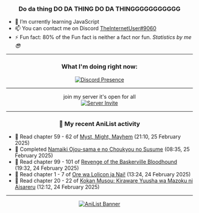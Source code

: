 <div align="center">

### Do da thing DO DA THING DO DA THINGGGGGGGGGGG
</div>

- 🌱 I’m currently learning JavaScript
- 📫 You can contact me on Discord [TheInternetUser#9060](https://discord.com/users/534117072796385300)
- ⚡ Fun fact: 80% of the Fun fact is neither a fact nor fun. _Statistics by me 😎_
<hr>

<div align="center">

### What I'm doing right now:
[![Discord Presence](https://lanyard.cnrad.dev/api/534117072796385300)](https://discord.com/users/534117072796385300)
<hr>

join my server it's open for all <br>
[![Server Invite](https://invidget.switchblade.xyz/bfYgVHxrSs)](https://discord.gg/bfYgVHxrSs)

<hr>
  
### 🌸 My recent AniList activity

</div>

<!-- ANILIST_ACTIVITY:start -->

-   📖 Read chapter 59 - 62 of [Myst, Might, Mayhem](https://anilist.co/manga/175946) (21:10, 25 February 2025)
-   📖 Completed [Namaiki Ojou-sama e no Choukyou no Susume](https://anilist.co/manga/164110) (08:35, 25 February 2025)
-   📖 Read chapter 99 - 101 of [Revenge of the Baskerville Bloodhound](https://anilist.co/manga/163824) (19:32, 24 February 2025)
-   📖 Read chapter 1 - 7 of [Ore wa Lolicon ja Nai!](https://anilist.co/manga/115209) (13:24, 24 February 2025)
-   📖 Read chapter 20 - 22 of [Kokan Musou: Kiraware Yuusha wa Mazoku ni Aisareru](https://anilist.co/manga/142463) (12:12, 24 February 2025)

<!-- ANILIST_ACTIVITY:end -->
<hr>

<div align="center">

[![AniList Banner](https://img.anili.st/User/929966)](https://anilist.co/user/TheInternetUser)

<!-- ![Profile views](https://gpvc.arturio.dev/TheInternetUse7) Since 2023-01-09 -->
<br>


</div>
